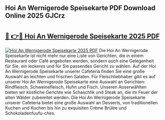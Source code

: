 ## Hoi An Wernigerode Speisekarte PDF Download Online 2025 GJCrz

# <h2><a href="http://gce7vrh.nevu.top/?p=Hoi+An+Wernigerode+Speisekarte">🔗 👉🔴 Hoi An Wernigerode Speisekarte 2025 PDF</a></h2>

[![Hoi An Wernigerode Speisekarte 2025 PDF](https://i.imgur.com/dBaPXMq.png)](http://gce7vrh.nevu.top/?p=Hoi+An+Wernigerode+Speisekarte)
Die Hoi An Wernigerode Speisekarte ist nicht mehr nur eine Liste von Gerichten, die in einem Restaurant oder Café angeboten werden, sondern auch eine Gelegenheit für Sie, ein leckeres und für Sie passendes Gericht zu wählen. Auf der Hoi An Wernigerode Speisekarte unserer Cafeteria finden Sie eine große Auswahl an leichten und frischen Salaten. Für Fleischliebhaber gibt es auf unserer Hoi An Wernigerode Speisekarte eine Auswahl an Gerichten: Rindfleisch, Schweinefleisch, Huhn und Fisch. Unseren Auserwählten bieten wir köstliche Gerichte wie Schaschlik und Steak an, die im Feuer der alten Wälder zubereitet werden. Die Hoi An Wernigerode Speisekarte unserer Cafeteria bietet eine große Auswahl an Desserts, von traditionellen Kuchen und Kuchen bis hin zu exquisiten Crème Brûlée und Schokoladenfuufu-ches.
